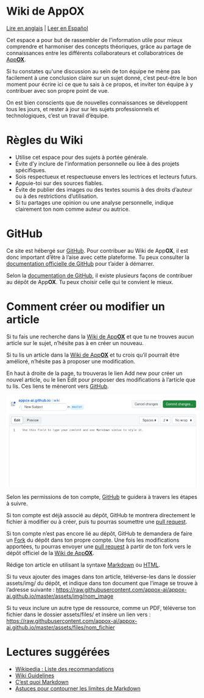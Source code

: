 # Wiki de AppOX

[Lire en anglais](wikiappox) | [Leer en Español](https://wiki.appox.ai/readme.es) 

Cet espace a pour but de rassembler de l'information utile pour mieux comprendre et harmoniser des concepts théoriques, grâce au partage de connaissances entre les différents collaborateurs et collaboratrices de [App**OX**][appox].

Si tu constates qu'une discussion au sein de ton équipe ne mène pas facilement à une conclusion claire sur un sujet donné, c’est peut-être le bon moment pour écrire ici ce que tu sais à ce propos, et inviter ton équipe à y contribuer avec son propre point de vue.

On est bien conscients que de nouvelles connaissances se développent tous les jours, et rester à jour sur les sujets professionnels et technologiques, c’est un travail d’équipe.


# Règles du Wiki
- Utilise cet espace pour des sujets à portée générale.
- Évite d’y inclure de l'information personnelle ou liée à des projets spécifiques.
- Sois respectueux et respectueuse envers les lectrices et lecteurs futurs.
- Appuie-toi sur des sources fiables.
- Évite de publier des images ou des textes soumis à des droits d’auteur ou à des restrictions d’utilisation.
- Si tu partages une opinion ou une analyse personnelle, indique clairement ton nom comme auteur ou autrice.


# GitHub
Ce site est hébergé sur <a href="github" target="_blank">GitHub</a>. Pour contribuer au Wiki de App**OX**, il est donc important d’être à l’aise avec cette plateforme. Tu peux consulter la <a href="GithubDocs" target="_blank">documentation officielle de GitHub</a> pour t’aider à démarrer.

Selon la <a href="GithubDocs" target="_blank">documentation de GitHub</a>, il existe plusieurs façons de contribuer au dépôt de App**OX**. Tu peux choisir celle qui te convient le mieux.


# Comment créer ou modifier un article
Si tu fais une recherche dans la [Wiki de App**OX**][wikiappox] et que tu ne trouves aucun article sur le sujet, n’hésite pas à en créer un nouveau.

Si tu lis un article dans la [Wiki de App**OX**][wikiappox] et tu crois qu’il pourrait être amélioré, n’hésite pas à proposer une modification.

En haut à droite de la page, tu trouveras le lien Add new pour créer un nouvel article, ou le lien Edit pour proposer des modifications à l’article que tu lis. Ces liens te mèneront vers <a href="github" target="_blank">GitHub</a>.

![Github file editing][edit]

Selon les permissions de ton compte, <a href="github" target="_blank">GitHub</a> te guidera à travers les étapes à suivre.

Si ton compte est déjà associé au dépôt, GitHub te montrera directement le fichier à modifier ou à créer, puis tu pourras soumettre une [pull request][pullRequest].

Si ton compte n’est pas encore lié au dépôt, GitHub te demandera de faire un [Fork][fork] du dépôt dans ton propre compte. Une fois les modifications apportées, tu pourras envoyer une [pull request][pullRequest] à partir de ton fork vers le dépôt officiel de la [Wiki de App**OX**][wikiappox].

Rédige ton article en utilisant la syntaxe [Markdown][markdown] ou [HTML][htmlBasics].

Si tu veux ajouter des images dans ton article, téléverse-les dans le dossier assets/img/ du dépôt, et indique dans ton document que l’image se trouve à l’adresse suivante :
https://raw.githubusercontent.com/appox-ai/appox-ai.github.io/master/assets/img/nom_image

Si tu veux inclure un autre type de ressource, comme un PDF, téléverse ton fichier dans le dossier assets/files/ et insère un lien vers :
https://raw.githubusercontent.com/appox-ai/appox-ai.github.io/master/assets/files/nom_fichier


# Lectures suggérées

- [Wikipedia : Liste des recommandations][WikipediaGuidelines]
- [Wiki Guidelines][WikiGuidelines]
- [C’est quoi Markdown][markdownES]
- [Astuces pour contourner les limites de Markdown][hacksMarkdown]


[logo]: https://raw.githubusercontent.com/appox-ai/appox-ai.github.io/master/assets/img/appox_logo_05.png "AppOX"
[edit]: https://raw.githubusercontent.com/appox-ai/appox-ai.github.io/master/assets/img/2023-09-14_10-41-19.png
[markdown]: https://www.markdownguide.org/basic-syntax/
[htmlBasics]: https://developer.mozilla.org/en-US/docs/Learn/Getting_started_with_the_web/HTML_basics
[dingus]: https://daringfireball.net/projects/markdown/dingus
[github]: https://github.com/
[GithubDocs]: https://docs.github.com/en
[appox]: https://appox.ai
[wikiappox]:https://wiki.appox.ai
[hacksMarkdown]: https://www.markdownguide.org/hacks/#:~:text=Image%20Size&text=If%20you%20need%20to%20resize,of%20an%20image%20in%20pixels.&text=The%20rendered%20output%20will%20contain,to%20the%20dimensions%20you%20specified.
[markdownES]: https://markdown.es/
[WikiGuidelines]: https://wiki.openstreetmap.org/wiki/Wiki_guidelines
[WikipediaGuidelines]: https://en.wikipedia.org/wiki/Wikipedia:List_of_guidelines
[pullRequest]: https://docs.github.com/en/pull-requests/collaborating-with-pull-requests/proposing-changes-to-your-work-with-pull-requests/creating-a-pull-request
[fork]: https://docs.github.com/en/get-started/quickstart/fork-a-repo
